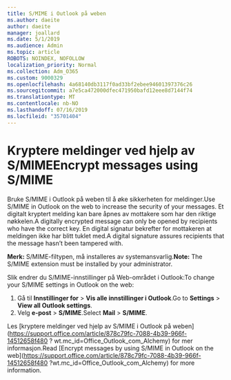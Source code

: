 ```yaml
---
title: S/MIME i Outlook på weben
ms.author: daeite
author: daeite
manager: joallard
ms.date: 5/1/2019
ms.audience: Admin
ms.topic: article
ROBOTS: NOINDEX, NOFOLLOW
localization_priority: Normal
ms.collection: Adm_O365
ms.custom: 9000329
ms.openlocfilehash: 4a68140db3117f0ad33bf2ebee94601397376c26
ms.sourcegitcommit: a7e5ca472000dfec471950bafd12eee8d7144f74
ms.translationtype: MT
ms.contentlocale: nb-NO
ms.lasthandoff: 07/16/2019
ms.locfileid: "35701404"
---
```

# <a name="encrypt-messages-using-smime"></a><span data-ttu-id="278cc-102">Kryptere meldinger ved hjelp av S/MIME</span><span class="sxs-lookup"><span data-stu-id="278cc-102">Encrypt messages using S/MIME</span></span>

<span data-ttu-id="278cc-103">Bruke S/MIME i Outlook på weben til å øke sikkerheten for meldinger.</span><span class="sxs-lookup"><span data-stu-id="278cc-103">Use S/MIME in Outlook on the web to increase the security of your messages.</span></span> <span data-ttu-id="278cc-104">Et digitalt kryptert melding kan bare åpnes av mottakere som har den riktige nøkkelen.</span><span class="sxs-lookup"><span data-stu-id="278cc-104">A digitally encrypted message can only be opened by recipients who have the correct key.</span></span> <span data-ttu-id="278cc-105">En digital signatur bekrefter for mottakeren at meldingen ikke har blitt tuklet med.</span><span class="sxs-lookup"><span data-stu-id="278cc-105">A digital signature assures recipients that the message hasn’t been tampered with.</span></span>

<span data-ttu-id="278cc-106">**Merk:** S/MIME-filtypen, må installeres av systemansvarlig.</span><span class="sxs-lookup"><span data-stu-id="278cc-106">**Note:** The S/MIME extension must be installed by your administrator.</span></span>

<span data-ttu-id="278cc-107">Slik endrer du S/MIME-innstillinger på Web-området i Outlook:</span><span class="sxs-lookup"><span data-stu-id="278cc-107">To change your S/MIME settings in Outlook on the web:</span></span>

1. <span data-ttu-id="278cc-108">Gå til **Innstillinger for** > **Vis alle innstillinger i Outlook**.</span><span class="sxs-lookup"><span data-stu-id="278cc-108">Go to **Settings** > **View all Outlook settings**.</span></span>
2. <span data-ttu-id="278cc-109">Velg **e-post** > **S/MIME**.</span><span class="sxs-lookup"><span data-stu-id="278cc-109">Select **Mail** > **S/MIME**.</span></span>

<span data-ttu-id="278cc-110">Les [kryptere meldinger ved hjelp av S/MIME i Outlook på weben] (https://support.office.com/article/878c79fc-7088-4b39-966f-14512658f480 ? wt.mc_id=Office_Outlook_com_Alchemy) for mer informasjon.</span><span class="sxs-lookup"><span data-stu-id="278cc-110">Read [Encrypt messages by using S/MIME in Outlook on the web](https://support.office.com/article/878c79fc-7088-4b39-966f-14512658f480 ?wt.mc_id=Office_Outlook_com_Alchemy) for more information.</span></span>